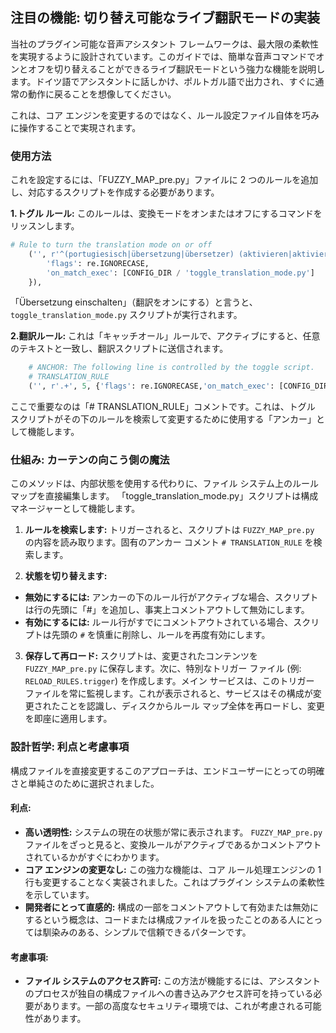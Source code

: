 ## 注目の機能: 切り替え可能なライブ翻訳モードの実装

当社のプラグイン可能な音声アシスタント フレームワークは、最大限の柔軟性を実現するように設計されています。このガイドでは、簡単な音声コマンドでオンとオフを切り替えることができるライブ翻訳モードという強力な機能を説明します。ドイツ語でアシスタントに話しかけ、ポルトガル語で出力され、すぐに通常の動作に戻ることを想像してください。

これは、コア エンジンを変更するのではなく、ルール設定ファイル自体を巧みに操作することで実現されます。

### 使用方法

これを設定するには、「FUZZY_MAP_pre.py」ファイルに 2 つのルールを追加し、対応するスクリプトを作成する必要があります。

**1.トグル ルール:** このルールは、変換モードをオンまたはオフにするコマンドをリッスンします。

```python
# Rule to turn the translation mode on or off
    ('', r'^(portugiesisch|übersetzung|übersetzer) (aktivieren|aktiviert|aktiv|einschalten|deaktivieren|ausschalten|toggle|Dogge|doppelt)\b', 95, {
        'flags': re.IGNORECASE,
        'on_match_exec': [CONFIG_DIR / 'toggle_translation_mode.py']
    }),
```
「Übersetzung einschalten」（翻訳をオンにする）と言うと、`toggle_translation_mode.py` スクリプトが実行されます。

**2.翻訳ルール:** これは「キャッチオール」ルールで、アクティブにすると、任意のテキストと一致し、翻訳スクリプトに送信されます。

```python
    # ANCHOR: The following line is controlled by the toggle script.
    # TRANSLATION_RULE
    ('', r'.+', 5, {'flags': re.IGNORECASE,'on_match_exec': [CONFIG_DIR / 'translate_german_to_portuguese.py']}),
```
ここで重要なのは「# TRANSLATION_RULE」コメントです。これは、トグル スクリプトがその下のルールを検索して変更するために使用する「アンカー」として機能します。

### 仕組み: カーテンの向こう側の魔法

このメソッドは、内部状態を使用する代わりに、ファイル システム上のルール マップを直接編集します。 「toggle_translation_mode.py」スクリプトは構成マネージャーとして機能します。

1. **ルールを検索します:** トリガーされると、スクリプトは `FUZZY_MAP_pre.py` の内容を読み取ります。固有のアンカー コメント `# TRANSLATION_RULE` を検索します。

2. **状態を切り替えます:**
* **無効にするには:** アンカーの下のルール行がアクティブな場合、スクリプトは行の先頭に「#」を追加し、事実上コメントアウトして無効にします。
* **有効にするには:** ルール行がすでにコメントアウトされている場合、スクリプトは先頭の `#` を慎重に削除し、ルールを再度有効にします。

3. **保存して再ロード:** スクリプトは、変更されたコンテンツを `FUZZY_MAP_pre.py` に保存します。次に、特別なトリガー ファイル (例: `RELOAD_RULES.trigger`) を作成します。メイン サービスは、このトリガー ファイルを常に監視します。これが表示されると、サービスはその構成が変更されたことを認識し、ディスクからルール マップ全体を再ロードし、変更を即座に適用します。

### 設計哲学: 利点と考慮事項

構成ファイルを直接変更するこのアプローチは、エンドユーザーにとっての明確さと単純さのために選択されました。

#### 利点:

* **高い透明性:** システムの現在の状態が常に表示されます。 `FUZZY_MAP_pre.py` ファイルをざっと見ると、変換ルールがアクティブであるかコメントアウトされているかがすぐにわかります。
* **コア エンジンの変更なし:** この強力な機能は、コア ルール処理エンジンの 1 行も変更することなく実装されました。これはプラグイン システムの柔軟性を示しています。
* **開発者にとって直感的:** 構成の一部をコメントアウトして有効または無効にするという概念は、コードまたは構成ファイルを扱ったことのある人にとっては馴染みのある、シンプルで信頼できるパターンです。

#### 考慮事項:

* **ファイル システムのアクセス許可:** この方法が機能するには、アシスタントのプロセスが独自の構成ファイルへの書き込みアクセス許可を持っている必要があります。一部の高度なセキュリティ環境では、これが考慮される可能性があります。